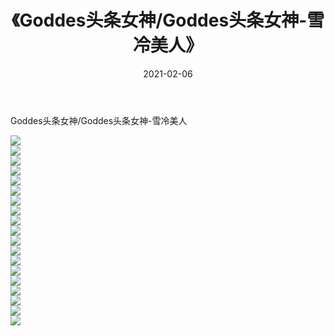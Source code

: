 ﻿---
layout: post
title:  《Goddes头条女神/Goddes头条女神-雪冷美人》
date:   2021-02-06
img: http://pic.660000.xyz/1:/网络美图/2021/Goddes头条女神/Goddes头条女神-雪冷美人/000.jpg
categories: [美女, 清纯, 唯美]
---

Goddes头条女神/Goddes头条女神-雪冷美人

 ![](http://pic.660000.xyz/1:/网络美图/2021/Goddes头条女神/Goddes头条女神-雪冷美人/001.jpg) <br>![](http://pic.660000.xyz/1:/网络美图/2021/Goddes头条女神/Goddes头条女神-雪冷美人/002.jpg) <br>![](http://pic.660000.xyz/1:/网络美图/2021/Goddes头条女神/Goddes头条女神-雪冷美人/003.jpg) <br>![](http://pic.660000.xyz/1:/网络美图/2021/Goddes头条女神/Goddes头条女神-雪冷美人/004.jpg) <br>![](http://pic.660000.xyz/1:/网络美图/2021/Goddes头条女神/Goddes头条女神-雪冷美人/005.jpg) <br>![](http://pic.660000.xyz/1:/网络美图/2021/Goddes头条女神/Goddes头条女神-雪冷美人/006.jpg) <br>![](http://pic.660000.xyz/1:/网络美图/2021/Goddes头条女神/Goddes头条女神-雪冷美人/007.jpg) <br>![](http://pic.660000.xyz/1:/网络美图/2021/Goddes头条女神/Goddes头条女神-雪冷美人/008.jpg) <br>![](http://pic.660000.xyz/1:/网络美图/2021/Goddes头条女神/Goddes头条女神-雪冷美人/009.jpg) <br>![](http://pic.660000.xyz/1:/网络美图/2021/Goddes头条女神/Goddes头条女神-雪冷美人/010.jpg) <br>![](http://pic.660000.xyz/1:/网络美图/2021/Goddes头条女神/Goddes头条女神-雪冷美人/011.jpg) <br>![](http://pic.660000.xyz/1:/网络美图/2021/Goddes头条女神/Goddes头条女神-雪冷美人/012.jpg) <br>![](http://pic.660000.xyz/1:/网络美图/2021/Goddes头条女神/Goddes头条女神-雪冷美人/013.jpg) <br>![](http://pic.660000.xyz/1:/网络美图/2021/Goddes头条女神/Goddes头条女神-雪冷美人/014.jpg) <br>![](http://pic.660000.xyz/1:/网络美图/2021/Goddes头条女神/Goddes头条女神-雪冷美人/015.jpg) <br>![](http://pic.660000.xyz/1:/网络美图/2021/Goddes头条女神/Goddes头条女神-雪冷美人/016.jpg) <br>![](http://pic.660000.xyz/1:/网络美图/2021/Goddes头条女神/Goddes头条女神-雪冷美人/017.jpg) <br>![](http://pic.660000.xyz/1:/网络美图/2021/Goddes头条女神/Goddes头条女神-雪冷美人/018.jpg) <br>![](http://pic.660000.xyz/1:/网络美图/2021/Goddes头条女神/Goddes头条女神-雪冷美人/019.jpg) <br>